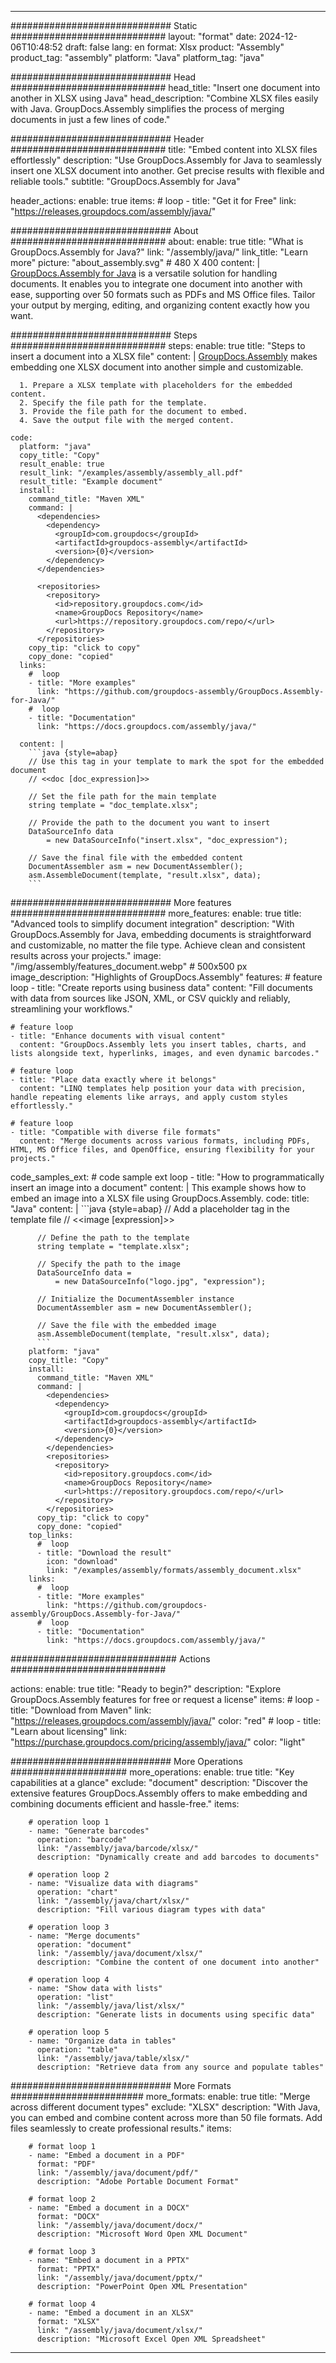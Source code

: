 



---
############################# Static ############################
layout: "format"
date:  2024-12-06T10:48:52
draft: false
lang: en
format: Xlsx
product: "Assembly"
product_tag: "assembly"
platform: "Java"
platform_tag: "java"

############################# Head ############################
head_title: "Insert one document into another in XLSX using Java"
head_description: "Combine XLSX files easily with Java. GroupDocs.Assembly simplifies the process of merging documents in just a few lines of code."

############################# Header ############################
title: "Embed content into XLSX files effortlessly" 
description: "Use GroupDocs.Assembly for Java to seamlessly insert one XLSX document into another. Get precise results with flexible and reliable tools."
subtitle: "GroupDocs.Assembly for Java" 

header_actions:
  enable: true
  items:
    #  loop
    - title: "Get it for Free"
      link: "https://releases.groupdocs.com/assembly/java/"
      
############################# About ############################
about:
    enable: true
    title: "What is GroupDocs.Assembly for Java?"
    link: "/assembly/java/"
    link_title: "Learn more"
    picture: "about_assembly.svg" # 480 X 400
    content: |
       [GroupDocs.Assembly for Java](/assembly/java/) is a versatile solution for handling documents. It enables you to integrate one document into another with ease, supporting over 50 formats such as PDFs and MS Office files. Tailor your output by merging, editing, and organizing content exactly how you want.

############################# Steps ############################
steps:
    enable: true
    title: "Steps to insert a document into a XLSX file"
    content: |
      [GroupDocs.Assembly](/assembly/java/) makes embedding one XLSX document into another simple and customizable.
      
      1. Prepare a XLSX template with placeholders for the embedded content.
      2. Specify the file path for the template.
      3. Provide the file path for the document to embed.
      4. Save the output file with the merged content.
   
    code:
      platform: "java"
      copy_title: "Copy"
      result_enable: true
      result_link: "/examples/assembly/assembly_all.pdf"
      result_title: "Example document"
      install:
        command_title: "Maven XML"
        command: |
          <dependencies>
            <dependency>
              <groupId>com.groupdocs</groupId>
              <artifactId>groupdocs-assembly</artifactId>
              <version>{0}</version>
            </dependency>
          </dependencies>

          <repositories>
            <repository>
              <id>repository.groupdocs.com</id>
              <name>GroupDocs Repository</name>
              <url>https://repository.groupdocs.com/repo/</url>
            </repository>
          </repositories>
        copy_tip: "click to copy"
        copy_done: "copied"
      links:
        #  loop
        - title: "More examples"
          link: "https://github.com/groupdocs-assembly/GroupDocs.Assembly-for-Java/"
        #  loop
        - title: "Documentation"
          link: "https://docs.groupdocs.com/assembly/java/"
          
      content: |
        ```java {style=abap}
        // Use this tag in your template to mark the spot for the embedded document
        // <<doc [doc_expression]>>

        // Set the file path for the main template
        string template = "doc_template.xlsx";

        // Provide the path to the document you want to insert
        DataSourceInfo data 
            = new DataSourceInfo("insert.xlsx", "doc_expression");

        // Save the final file with the embedded content
        DocumentAssembler asm = new DocumentAssembler();
        asm.AssembleDocument(template, "result.xlsx", data);
        ```           

############################# More features ############################
more_features:
  enable: true
  title: "Advanced tools to simplify document integration"
  description: "With GroupDocs.Assembly for Java, embedding documents is straightforward and customizable, no matter the file type. Achieve clean and consistent results across your projects."
  image: "/img/assembly/features_document.webp" # 500x500 px
  image_description: "Highlights of GroupDocs.Assembly"
  features:
    # feature loop
    - title: "Create reports using business data"
      content: "Fill documents with data from sources like JSON, XML, or CSV quickly and reliably, streamlining your workflows."

    # feature loop
    - title: "Enhance documents with visual content"
      content: "GroupDocs.Assembly lets you insert tables, charts, and lists alongside text, hyperlinks, images, and even dynamic barcodes."

    # feature loop
    - title: "Place data exactly where it belongs"
      content: "LINQ templates help position your data with precision, handle repeating elements like arrays, and apply custom styles effortlessly."

    # feature loop
    - title: "Compatible with diverse file formats"
      content: "Merge documents across various formats, including PDFs, HTML, MS Office files, and OpenOffice, ensuring flexibility for your projects."
      
  code_samples_ext:
    # code sample ext loop
    - title: "How to programmatically insert an image into a document"
      content: |
        This example shows how to embed an image into a XLSX file using GroupDocs.Assembly.
      code:
        title: "Java"
        content: |
          ```java {style=abap}
          // Add a placeholder tag in the template file
          // <<image [expression]>>

          // Define the path to the template
          string template = "template.xlsx";

          // Specify the path to the image
          DataSourceInfo data =
              = new DataSourceInfo("logo.jpg", "expression");

          // Initialize the DocumentAssembler instance
          DocumentAssembler asm = new DocumentAssembler();

          // Save the file with the embedded image
          asm.AssembleDocument(template, "result.xlsx", data);
          ```
        platform: "java"
        copy_title: "Copy"
        install:
          command_title: "Maven XML"
          command: |
            <dependencies>
              <dependency>
                <groupId>com.groupdocs</groupId>
                <artifactId>groupdocs-assembly</artifactId>
                <version>{0}</version>
              </dependency>
            </dependencies>
            <repositories>
              <repository>
                <id>repository.groupdocs.com</id>
                <name>GroupDocs Repository</name>
                <url>https://repository.groupdocs.com/repo/</url>
              </repository>
            </repositories>
          copy_tip: "click to copy"
          copy_done: "copied"
        top_links:
          #  loop
          - title: "Download the result"
            icon: "download"
            link: "/examples/assembly/formats/assembly_document.xlsx"
        links:
          #  loop
          - title: "More examples"
            link: "https://github.com/groupdocs-assembly/GroupDocs.Assembly-for-Java/"
          #  loop
          - title: "Documentation"
            link: "https://docs.groupdocs.com/assembly/java/"
            

            


############################## Actions ############################

actions:
  enable: true
  title: "Ready to begin?"
  description: "Explore GroupDocs.Assembly features for free or request a license"
  items:
    #  loop
    - title: "Download from Maven"
      link: "https://releases.groupdocs.com/assembly/java/"
      color: "red"
        #  loop
    - title: "Learn about licensing"
      link: "https://purchase.groupdocs.com/pricing/assembly/java/"
      color: "light"


############################# More Operations #####################
more_operations:
    enable: true
    title: "Key capabilities at a glance"
    exclude: "document"
    description: "Discover the extensive features GroupDocs.Assembly offers to make embedding and combining documents efficient and hassle-free."
    items: 
          
        # operation loop 1
        - name: "Generate barcodes"
          operation: "barcode"
          link: "/assembly/java/barcode/xlsx/"
          description: "Dynamically create and add barcodes to documents"

        # operation loop 2
        - name: "Visualize data with diagrams"
          operation: "chart"
          link: "/assembly/java/chart/xlsx/"
          description: "Fill various diagram types with data"

        # operation loop 3
        - name: "Merge documents"
          operation: "document"
          link: "/assembly/java/document/xlsx/"
          description: "Combine the content of one document into another"

        # operation loop 4
        - name: "Show data with lists"
          operation: "list"
          link: "/assembly/java/list/xlsx/"
          description: "Generate lists in documents using specific data"

        # operation loop 5
        - name: "Organize data in tables"
          operation: "table"
          link: "/assembly/java/table/xlsx/"
          description: "Retrieve data from any source and populate tables"
         
          
############################# More Formats ########################
more_formats:
    enable: true
    title: "Merge across different document types"
    exclude: "XLSX"
    description: "With Java, you can embed and combine content across more than 50 file formats. Add files seamlessly to create professional results."
    items: 
          
        # format loop 1
        - name: "Embed a document in a PDF"
          format: "PDF"
          link: "/assembly/java/document/pdf/"
          description: "Adobe Portable Document Format"
          
        # format loop 2
        - name: "Embed a document in a DOCX"
          format: "DOCX"
          link: "/assembly/java/document/docx/"
          description: "Microsoft Word Open XML Document"
          
        # format loop 3
        - name: "Embed a document in a PPTX"
          format: "PPTX"
          link: "/assembly/java/document/pptx/"
          description: "PowerPoint Open XML Presentation"
          
        # format loop 4
        - name: "Embed a document in an XLSX"
          format: "XLSX"
          link: "/assembly/java/document/xlsx/"
          description: "Microsoft Excel Open XML Spreadsheet"


          

---
